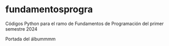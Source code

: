 # fundamentosprogra
Códigos Python para el ramo de Fundamentos de Programación del primer semestre 2024

Portada del álbummmm
